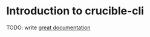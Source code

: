 # Introduction to crucible-cli

TODO: write [great documentation](http://jacobian.org/writing/great-documentation/what-to-write/)
